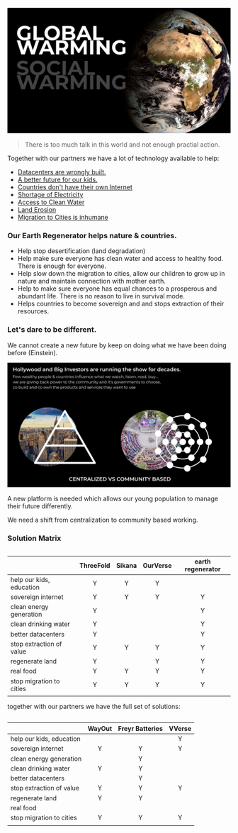 ![](img/why1.png)

> There is too much talk in this world and not enough practial action.

Together with our partners we have a lot of technology available to help:

- [Datacenters are wrongly built.](improve_datacenters.md)
- [A better future for our kids.](help_our_kids.md)
- [Countries don't have their own Internet](countries_have_no_internet.md)
- [Shortage of Electricity](electricity_shortage.md)
- [Access to Clean Water](water.md)
- [Land Erosion](land_erosion.md)
- [Migration to Cities is inhumane](migration_to_cities.md)

### Our Earth Regenerator helps nature & countries.

- Help stop desertification (land degradation)
- Help make sure everyone has clean water and access to healthy food. There is enough for everyone.
- Help slow down the migration to cities, allow our children to grow up in nature and maintain connection with mother earth.
- Help to make sure everyone has equal chances to a prosperous and abundant life. There is no reason to live in survival mode.
- Helps countries to become sovereign and and stops extraction of their resources.


### Let's dare to be different.

We cannot create a new future by keep on doing what we have been doing before (Einstein).

![](img/why_communitybased.png)

A new platform is needed which allows our young population to manage their future differently.

We need a shift from centralization to community based working.

### Solution Matrix


<style>
table {
  float: left;
}
</style>



|                          | ThreeFold | Sikana | OurVerse | earth regenerator |
|--------------------------|:---------:|:------:|:--------:|:-----------------:|
| help our kids, education |     Y     |    Y   |     Y    |                   |
| sovereign internet       |     Y     |    Y   |     Y    |         Y         |
| clean energy generation  |     Y     |        |          |         Y         |
| clean drinking water     |     Y     |        |          |         Y         |
| better datacenters       |     Y     |        |          |         Y         |
| stop extraction of value |     Y     |    Y   |     Y    |         Y         |
| regenerate land          |     Y     |        |     Y    |         Y         |
| real food                |     Y     |    Y   |     Y    |         Y         |
| stop migration to cities |     Y     |    Y   |     Y    |         Y         |
|                          |           |        |          |                   |

together with our partners we have the full set of solutions:

|                          | WayOut | Freyr  Batteries | VVerse |
|--------------------------|:------:|:----------------:|:------:|
| help our kids, education |        |                  |    Y   |
| sovereign internet       |    Y   |         Y        |    Y   |
| clean energy generation  |        |         Y        |        |
| clean drinking water     |    Y   |         Y        |        |
| better datacenters       |        |         Y        |        |
| stop extraction of value |    Y   |         Y        |    Y   |
| regenerate land          |    Y   |         Y        |        |
| real food                |        |                  |        |
| stop migration to cities |    Y   |         Y        |    Y   |
|                          |        |                  |        |